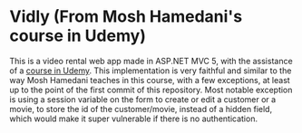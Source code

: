# Vidly (From Mosh Hamedani's course in Udemy)

This is a video rental web app made in ASP.NET MVC 5, with the assistance of a [course in Udemy](https://www.udemy.com/course/the-complete-aspnet-mvc-5-course/). This implementation is very faithful and similar to the way Mosh Hamedani teaches in this course, with a few exceptions, at least up to the point of the first commit of this repository. Most notable exception is using a session variable on the form to create or edit a customer or a movie, to store the id of the customer/movie, instead of a hidden field, which would make it super vulnerable if there is no authentication.